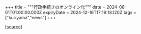 +++
title = """行政手続きのオンライン化"""
date = 2024-08-01T01:00:00.000Z
expiryDate = 2024-12-16T17:19:18.120Z
tags = ["kuriyama","news"]
+++


[[source]](https://www.town.kuriyama.hokkaido.jp/soshiki/61/26388.html)
